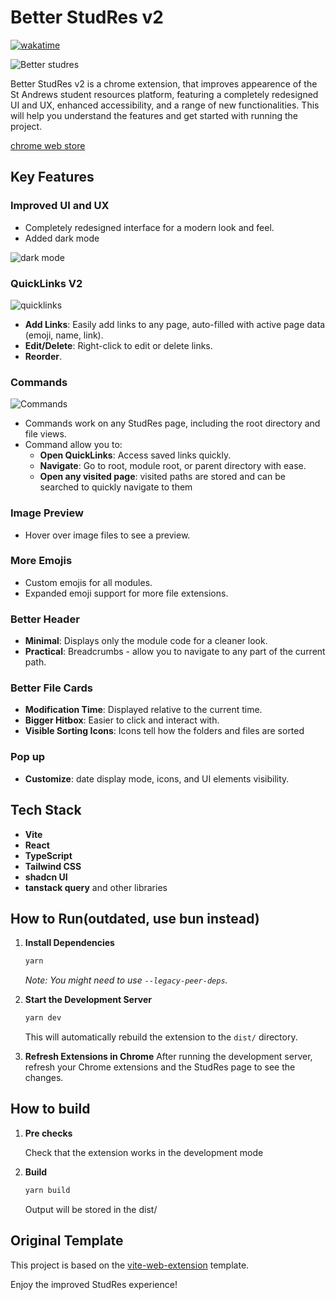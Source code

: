 # Better StudRes v2

[![wakatime](https://wakatime.com/badge/user/9572a36f-d8ee-4307-9f1b-ae487130d025/project/018eb88f-13da-4546-a0fb-cc9693bcb2be.svg)](https://wakatime.com/badge/user/9572a36f-d8ee-4307-9f1b-ae487130d025/project/018eb88f-13da-4546-a0fb-cc9693bcb2be)

![Better studres](https://github.com/Herobread/better-studres-v2/assets/52717777/b352a9ed-3bac-47c0-a058-f4af46984282)

Better StudRes v2 is a chrome extension, that improves appearence of the St Andrews student resources platform, featuring a completely redesigned UI and UX, enhanced accessibility, and a range of new functionalities. This will help you understand the features and get started with running the project.

[chrome web store](https://chromewebstore.google.com/detail/better-studres/kamnhbpjhhhjlbandgpngdnplledombg)

## Key Features

### Improved UI and UX

- Completely redesigned interface for a modern look and feel.
- Added dark mode

![dark mode](https://github.com/Herobread/better-studres-v2/assets/52717777/0624c561-1491-474d-b83f-41956bde1075)

### QuickLinks V2

![quicklinks](https://github.com/Herobread/better-studres-v2/assets/52717777/a3401d2a-5109-4b53-9400-e52fcdc889e5)

- **Add Links**: Easily add links to any page, auto-filled with active page data (emoji, name, link).
- **Edit/Delete**: Right-click to edit or delete links.
- **Reorder**.

### Commands

![Commands](https://github.com/Herobread/better-studres-v2/assets/52717777/341a4186-c191-4878-a8e8-3a9decaf29e9)

- Commands work on any StudRes page, including the root directory and file views.
- Command allow you to:
  - **Open QuickLinks**: Access saved links quickly.
  - **Navigate**: Go to root, module root, or parent directory with ease.
  - **Open any visited page**: visited paths are stored and can be searched to quickly navigate to them

### Image Preview

- Hover over image files to see a preview.

### More Emojis

- Custom emojis for all modules.
- Expanded emoji support for more file extensions.

### Better Header

- **Minimal**: Displays only the module code for a cleaner look.
- **Practical**: Breadcrumbs - allow you to navigate to any part of the current path.

### Better File Cards

- **Modification Time**: Displayed relative to the current time.
- **Bigger Hitbox**: Easier to click and interact with.
- **Visible Sorting Icons**: Icons tell how the folders and files are sorted

### Pop up

- **Customize**: date display mode, icons, and UI elements visibility.

## Tech Stack

- **Vite**
- **React**
- **TypeScript**
- **Tailwind CSS**
- **shadcn UI**
- **tanstack query** and other libraries

## How to Run(outdated, use bun instead)

1. **Install Dependencies**

    ```bash
    yarn
    ```

    _Note: You might need to use `--legacy-peer-deps`._

2. **Start the Development Server**

    ```bash
    yarn dev
    ```

    This will automatically rebuild the extension to the `dist/` directory.

3. **Refresh Extensions in Chrome**
   After running the development server, refresh your Chrome extensions and the StudRes page to see the changes.

## How to build

1. **Pre checks**

    Check that the extension works in the development mode

2. **Build**

    ```bash
    yarn build
    ```

    Output will be stored in the dist/

## Original Template

This project is based on the [vite-web-extension](https://github.com/JohnBra/vite-web-extension) template.

Enjoy the improved StudRes experience!
